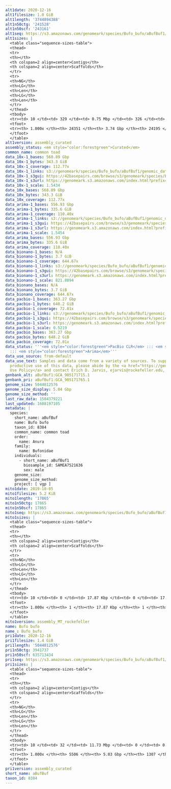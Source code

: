```yaml
---
alt1date: 2020-12-16
alt1filesize: 1.0 GiB
alt1length: '3744894388'
alt1n50ctg: '241528'
alt1n50scf: '243161'
alt1seq: https://s3.amazonaws.com/genomeark/species/Bufo_bufo/aBufBuf1/assembly_curated/aBufBuf1.alt.cur.20201216.fasta.gz
alt1sizes: |
  <table class="sequence-sizes-table">
  <thead>
  <tr>
  <th></th>
  <th colspan=2 align=center>Contigs</th>
  <th colspan=2 align=center>Scaffolds</th>
  </tr>
  <tr>
  <th>NG</th>
  <th>LG</th>
  <th>Len</th>
  <th>LG</th>
  <th>Len</th>
  </tr>
  </thead>
  <tbody>
  <tr><td> 10 </td><td> 329 </td><td> 0.75 Mbp </td><td> 326 </td><td> 0.76 Mbp </td></tr><tr><td> 20 </td><td> 953 </td><td> 0.51 Mbp </td><td> 943 </td><td> 0.51 Mbp </td></tr><tr><td> 30 </td><td> 1789 </td><td> 395.40 Kbp </td><td> 1771 </td><td> 399.44 Kbp </td></tr><tr><td> 40 </td><td> 2860 </td><td> 310.49 Kbp </td><td> 2831 </td><td> 314.68 Kbp </td></tr><tr style="background-color:#cccccc;"><td> 50 </td><td> 4230 </td><td> 241.53 Kbp </td><td> 4190 </td><td> 243.16 Kbp </td></tr><tr><td> 60 </td><td> 5982 </td><td> 188.40 Kbp </td><td> 5930 </td><td> 189.89 Kbp </td></tr><tr><td> 70 </td><td> 8283 </td><td> 140.84 Kbp </td><td> 8217 </td><td> 141.61 Kbp </td></tr><tr><td> 80 </td><td> 11424 </td><td> 100.91 Kbp </td><td> 11343 </td><td> 101.36 Kbp </td></tr><tr><td> 90 </td><td> 15972 </td><td> 67.64 Kbp </td><td> 15873 </td><td> 67.85 Kbp </td></tr><tr><td> 100 </td><td> 24350 </td><td> 166  bp </td><td> 24194 </td><td> 221  bp </td></tr></tbody>
  <tfoot>
  <tr><th> 1.000x </th><th> 24351 </th><th> 3.74 Gbp </th><th> 24195 </th><th> 3.74 Gbp </th></tr>
  </tfoot>
  </table>
alt1version: assembly_curated
assembly_status: <em style="color:forestgreen">Curated</em>
common_name: common toad
data_10x-1_bases: 568.89 Gbp
data_10x-1_bytes: 343.3 GiB
data_10x-1_coverage: 112.77x
data_10x-1_links: s3://genomeark/species/Bufo_bufo/aBufBuf1/genomic_data/10x/<br>
data_10x-1_s3gui: https://42basepairs.com/browse/s3/genomeark/species/Bufo_bufo/aBufBuf1/genomic_data/10x/
data_10x-1_s3url: https://genomeark.s3.amazonaws.com/index.html?prefix=species/Bufo_bufo/aBufBuf1/genomic_data/10x/
data_10x-1_scale: 1.5434
data_10x_bases: 568.89 Gbp
data_10x_bytes: 343.3 GiB
data_10x_coverage: 112.77x
data_arima-1_bases: 556.93 Gbp
data_arima-1_bytes: 335.6 GiB
data_arima-1_coverage: 110.40x
data_arima-1_links: s3://genomeark/species/Bufo_bufo/aBufBuf1/genomic_data/arima/<br>
data_arima-1_s3gui: https://42basepairs.com/browse/s3/genomeark/species/Bufo_bufo/aBufBuf1/genomic_data/arima/
data_arima-1_s3url: https://genomeark.s3.amazonaws.com/index.html?prefix=species/Bufo_bufo/aBufBuf1/genomic_data/arima/
data_arima-1_scale: 1.5454
data_arima_bases: 556.93 Gbp
data_arima_bytes: 335.6 GiB
data_arima_coverage: 110.40x
data_bionano-1_bases: N/A
data_bionano-1_bytes: 3.7 GiB
data_bionano-1_coverage: 644.67x
data_bionano-1_links: s3://genomeark/species/Bufo_bufo/aBufBuf1/genomic_data/bionano/<br>
data_bionano-1_s3gui: https://42basepairs.com/browse/s3/genomeark/species/Bufo_bufo/aBufBuf1/genomic_data/bionano/
data_bionano-1_s3url: https://genomeark.s3.amazonaws.com/index.html?prefix=species/Bufo_bufo/aBufBuf1/genomic_data/bionano/
data_bionano-1_scale: 821.8894
data_bionano_bases: N/A
data_bionano_bytes: 3.7 GiB
data_bionano_coverage: 644.67x
data_pacbio-1_bases: 363.27 Gbp
data_pacbio-1_bytes: 648.2 GiB
data_pacbio-1_coverage: 72.01x
data_pacbio-1_links: s3://genomeark/species/Bufo_bufo/aBufBuf1/genomic_data/pacbio/<br>
data_pacbio-1_s3gui: https://42basepairs.com/browse/s3/genomeark/species/Bufo_bufo/aBufBuf1/genomic_data/pacbio/
data_pacbio-1_s3url: https://genomeark.s3.amazonaws.com/index.html?prefix=species/Bufo_bufo/aBufBuf1/genomic_data/pacbio/
data_pacbio-1_scale: 0.5219
data_pacbio_bases: 363.27 Gbp
data_pacbio_bytes: 648.2 GiB
data_pacbio_coverage: 72.01x
data_status: '''<em style="color:forestgreen">PacBio CLR</em> ::: <em style="color:forestgreen">10x</em>
  ::: <em style="color:forestgreen">Arima</em>'''
data_use_source: from-default
data_use_text: Samples and data come from a variety of sources. To support fair and
  productive use of this data, please abide by the <a href="https://genome10k.soe.ucsc.edu/data-use-policies/">Data
  Use Policy</a> and contact Erich D. Jarvis, ejarvis@rockefeller.edu, with any questions.
genbank_alt: aBufBuf1:GCA_905171715.1
genbank_pri: aBufBuf1:GCA_905171765.1
genome_size: 5044812576
genome_size_display: 5.04 Gbp
genome_size_method: ''
last_raw_data: 1584379221
last_updated: 1608197105
metadata: |
  species:
    short_name: aBufBuf
    name: Bufo bufo
    taxon_id: 8384
    common_name: common toad
    order:
      name: Anura
    family:
      name: Bufonidae
    individuals:
      - short_name: aBufBuf1
        biosample_id: SAMEA7521636
        sex: male
    genome_size:
    genome_size_method:
    project: [ vgp ]
mito1date: 2019-10-05
mito1filesize: 5.2 KiB
mito1length: '17865'
mito1n50ctg: 17865
mito1n50scf: 17865
mito1seq: https://s3.amazonaws.com/genomeark/species/Bufo_bufo/aBufBuf1/assembly_MT_rockefeller/aBufBuf1.MT.20191005.fasta.gz
mito1sizes: |
  <table class="sequence-sizes-table">
  <thead>
  <tr>
  <th></th>
  <th colspan=2 align=center>Contigs</th>
  <th colspan=2 align=center>Scaffolds</th>
  </tr>
  <tr>
  <th>NG</th>
  <th>LG</th>
  <th>Len</th>
  <th>LG</th>
  <th>Len</th>
  </tr>
  </thead>
  <tbody>
  <tr><td> 10 </td><td> 0 </td><td> 17.87 Kbp </td><td> 0 </td><td> 17.87 Kbp </td></tr><tr><td> 20 </td><td> 0 </td><td> 17.87 Kbp </td><td> 0 </td><td> 17.87 Kbp </td></tr><tr><td> 30 </td><td> 0 </td><td> 17.87 Kbp </td><td> 0 </td><td> 17.87 Kbp </td></tr><tr><td> 40 </td><td> 0 </td><td> 17.87 Kbp </td><td> 0 </td><td> 17.87 Kbp </td></tr><tr style="background-color:#cccccc;"><td> 50 </td><td> 0 </td><td style="background-color:#ff8888;"> 17.87 Kbp </td><td> 0 </td><td style="background-color:#ff8888;"> 17.87 Kbp </td></tr><tr><td> 60 </td><td> 0 </td><td> 17.87 Kbp </td><td> 0 </td><td> 17.87 Kbp </td></tr><tr><td> 70 </td><td> 0 </td><td> 17.87 Kbp </td><td> 0 </td><td> 17.87 Kbp </td></tr><tr><td> 80 </td><td> 0 </td><td> 17.87 Kbp </td><td> 0 </td><td> 17.87 Kbp </td></tr><tr><td> 90 </td><td> 0 </td><td> 17.87 Kbp </td><td> 0 </td><td> 17.87 Kbp </td></tr><tr><td> 100 </td><td> 0 </td><td> 17.87 Kbp </td><td> 0 </td><td> 17.87 Kbp </td></tr></tbody>
  <tfoot>
  <tr><th> 1.000x </th><th> 1 </th><th> 17.87 Kbp </th><th> 1 </th><th> 17.87 Kbp </th></tr>
  </tfoot>
  </table>
mito1version: assembly_MT_rockefeller
name: Bufo bufo
name_: Bufo_bufo
pri1date: 2020-12-16
pri1filesize: 1.4 GiB
pri1length: '5044812576'
pri1n50ctg: 3941737
pri1n50scf: 635713434
pri1seq: https://s3.amazonaws.com/genomeark/species/Bufo_bufo/aBufBuf1/assembly_curated/aBufBuf1.pri.cur.20201216.fasta.gz
pri1sizes: |
  <table class="sequence-sizes-table">
  <thead>
  <tr>
  <th></th>
  <th colspan=2 align=center>Contigs</th>
  <th colspan=2 align=center>Scaffolds</th>
  </tr>
  <tr>
  <th>NG</th>
  <th>LG</th>
  <th>Len</th>
  <th>LG</th>
  <th>Len</th>
  </tr>
  </thead>
  <tbody>
  <tr><td> 10 </td><td> 32 </td><td> 11.73 Mbp </td><td> 0 </td><td> 0.84 Gbp </td></tr><tr><td> 20 </td><td> 83 </td><td> 8.46 Mbp </td><td> 1 </td><td> 0.84 Gbp </td></tr><tr><td> 30 </td><td> 151 </td><td> 6.52 Mbp </td><td> 1 </td><td> 0.84 Gbp </td></tr><tr><td> 40 </td><td> 239 </td><td> 5.01 Mbp </td><td> 2 </td><td> 0.71 Gbp </td></tr><tr style="background-color:#cccccc;"><td> 50 </td><td> 350 </td><td style="background-color:#88ff88;"> 3.94 Mbp </td><td> 3 </td><td style="background-color:#88ff88;"> 0.64 Gbp </td></tr><tr><td> 60 </td><td> 495 </td><td> 2.99 Mbp </td><td> 3 </td><td> 0.64 Gbp </td></tr><tr><td> 70 </td><td> 693 </td><td> 2.19 Mbp </td><td> 4 </td><td> 0.57 Gbp </td></tr><tr><td> 80 </td><td> 968 </td><td> 1.52 Mbp </td><td> 5 </td><td> 439.63 Mbp </td></tr><tr><td> 90 </td><td> 1448 </td><td> 0.70 Mbp </td><td> 8 </td><td> 230.78 Mbp </td></tr><tr><td> 100 </td><td> 5505 </td><td> 25  bp </td><td> 1306 </td><td> 472  bp </td></tr></tbody>
  <tfoot>
  <tr><th> 1.000x </th><th> 5506 </th><th> 5.03 Gbp </th><th> 1307 </th><th> 5.04 Gbp </th></tr>
  </tfoot>
  </table>
pri1version: assembly_curated
short_name: aBufBuf
taxon_id: 8384
---
```

